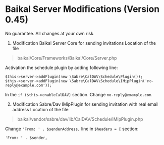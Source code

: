 # Baikal Server Modifications (Version 0.45)

No guarantee. All changes at your own risk.

1. Modification Baikal Server Core for sending invitations
Location of the file

> baikal/Core/Frameworks/Baikal/Core/Server.php

Activation the schedule plugin by adding following line:

    $this->server->addPlugin(new \Sabre\CalDAV\Schedule\Plugin());
    $this->server->addPlugin(new \Sabre\CalDAV\Schedule\IMipPlugin('no-reply@example.com'));

In the `if ($this->enableCalDAV)` section. Change `no-reply@example.com`.

2. Modification Sabre/Dav IMipPlugin for sending invitation with real email address
Location of the file

> baikal/vendor/sabre/dav/lib/CalDAV/Schedule/IMipPlugin.php 

Change `'From: ' . $senderAddress,` line in `$headers = [` section:

    'From: ' . $sender,
